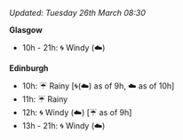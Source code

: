 *Updated: Tuesday 26th March 08:30*

**Glasgow**

* 10h - 21h: :cyclone: Windy (:cloud:)

**Edinburgh**

* 10h: :umbrella: Rainy [:cyclone:(:cloud:) as of 9h, :cloud: as of 10h]
* 11h: :umbrella: Rainy
* 12h: :cyclone: Windy (:cloud:) [:umbrella: as of 9h]
* 13h - 21h: :cyclone: Windy (:cloud:)
